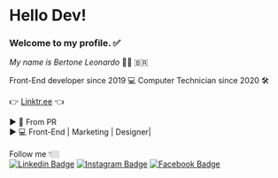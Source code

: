 # Hello Dev!
### Welcome to my profile. ✅
 *My name is Bertone Leonardo* 🧑🏼 🇧🇷
 
 Front-End developer since 2019 💻
 Computer Technician since 2020 🛠
 
👉 [Linktr.ee]([https://linktr.ee/bertoneleonardo](https://linktr.ee/bertoneleonardo)) 👈

▶ 📍 From PR <br>
▶ 💻 Front-End | Marketing | Designer| 
<br>
<br>
Follow me 👇🏼<br>
[
![Linkedin Badge](https://img.shields.io/badge/-Linkedin-blue?style=flat-square&logo=Linkedin&logoColor=white&link=https://www.instagram.com/bertoneleonardo/)](https://www.instagram.com/bertoneleonardo/) [![Instagram Badge](https://img.shields.io/badge/-instagram-red?style=flat-square&logo=instagram&logoColor=white&link=https://www.facebook.com/bertone376)](https://www.facebook.com/bertone376) [![Facebook Badge](https://img.shields.io/badge/-Facebook-blue?style=flat-square&logo=facebook&logoColor=white&link=https://www.instagram.com/bertoneleonardo/)](https://www.instagram.com/bertoneleonardo/)
